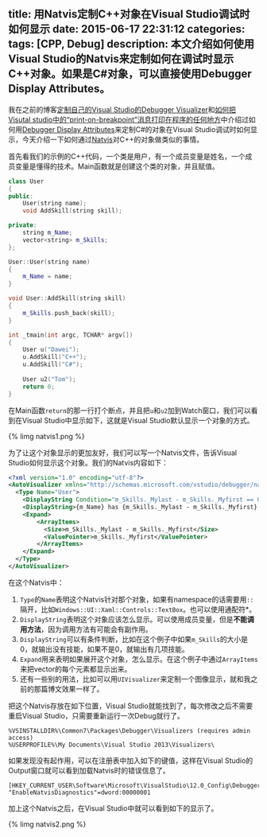 title: 用Natvis定制C++对象在Visual Studio调试时如何显示
date: 2015-06-17 22:31:12
categories:
tags: [CPP, Debug]
description: 本文介绍如何使用Visual Studio的Natvis来定制如何在调试时显示C++对象。如果是C#对象，可以直接使用Debugger Display Attributes。
---
我在之前的博客[定制自己的Visual Studio的Debugger Visualizer](/2012/07/16/customize-your-own-debugger-visualizer-in-csharp/)和[如何把 Visutal studio中的“print-on-breakpoint”消息打印在程序的任何地方](/2012/07/13/print-message-to-anywhere-in-visual-studio-print-on-breakpoint/)中介绍过如何用[Debugger Display Attributes](https://msdn.microsoft.com/en-us/library/ms228992%28v=vs.110%29.aspx)来定制C#的对象在Visual Studio调试时如何显示，今天介绍一下如何通过[Natvis](https://msdn.microsoft.com/en-us/library/jj620914.aspx)对C++的对象做类似的事情。

首先看我们的示例的C++代码，一个类是用户，有一个成员变量是姓名，一个成员变量是懂得的技术。Main函数就是创建这个类的对象，并且赋值。

```c++
class User
{
public:
	User(string name);
	void AddSkill(string skill);

private:
	string m_Name;
	vector<string> m_Skills;
};

User::User(string name)
{
	m_Name = name;
}

void User::AddSkill(string skill)
{
	m_Skills.push_back(skill);
}

int _tmain(int argc, TCHAR* argv[])
{
	User u("Dawei");
	u.AddSkill("C++");
	u.AddSkill("C#");
    
	User u2("Tom");
	return 0;
}
```
在Main函数`return`的那一行打个断点，并且把`u`和`u2`加到Watch窗口，我们可以看到在Visual Studio中显示如下，这就是Visual Studio默认显示一个对象的方式。

{% limg natvis1.png %}

为了让这个对象显示的更加友好，我们可以写一个Natvis文件，告诉Visual Studio如何显示这个对象。我们的Natvis内容如下：

```xml
<?xml version="1.0" encoding="utf-8"?>
<AutoVisualizer xmlns="http://schemas.microsoft.com/vstudio/debugger/natvis/2010">
  <Type Name="User">
	<DisplayString Condition="m_Skills._Mylast - m_Skills._Myfirst == 0">{m_Name} has no skill!</DisplayString>
    <DisplayString>{m_Name} has {m_Skills._Mylast - m_Skills._Myfirst} skills!</DisplayString>
    <Expand>
		<ArrayItems>
		  <Size>m_Skills._Mylast - m_Skills._Myfirst</Size>
		  <ValuePointer>m_Skills._Myfirst</ValuePointer>
		</ArrayItems>
    </Expand>
  </Type>
</AutoVisualizer>
```

在这个Natvis中：
1. `Type`的`Name`表明这个Natvis针对那个对象，如果有namespace的话需要用`::`隔开，比如`Windows::UI::Xaml::Controls::TextBox`。也可以使用通配符*。  
1. `DisplayString`表明这个对象应该怎么显示。可以使用成员变量，但是**不能调用方法**，因为调用方法有可能会有副作用。  
1. `DisplayString`可以有条件判断，比如在这个例子中如果`m_Skills`的大小是0，就输出没有技能，如果不是0，就输出有几项技能。  
1. `Expand`用来表明如果展开这个对象，怎么显示。在这个例子中通过`ArrayItems`来把vector的每个元素都显示出来。  
1. 还有一些别的用法，比如可以用`UIVisualizer`来定制一个图像显示，就和我之前的那篇博文效果一样了。    

把这个Natvis存放在如下位置，Visual Studio就能找到了，每次修改之后不需要重启Visual Studio，只需要重新运行一次Debug就行了。
```
%VSINSTALLDIR%\Common7\Packages\Debugger\Visualizers (requires admin access)
%USERPROFILE%\My Documents\Visual Studio 2013\Visualizers\
```

如果发现没有起作用，可以在注册表中加入如下的键值，这样在Visual Studio的Output窗口就可以看到加载Natvis时的错误信息了。
```
[HKEY_CURRENT_USER\Software\Microsoft\VisualStudio\12.0_Config\Debugger]
"EnableNatvisDiagnostics"=dword:00000001 
```

加上这个Natvis之后，在Visual Studio中就可以看到如下的显示了。

{% limg natvis2.png %}